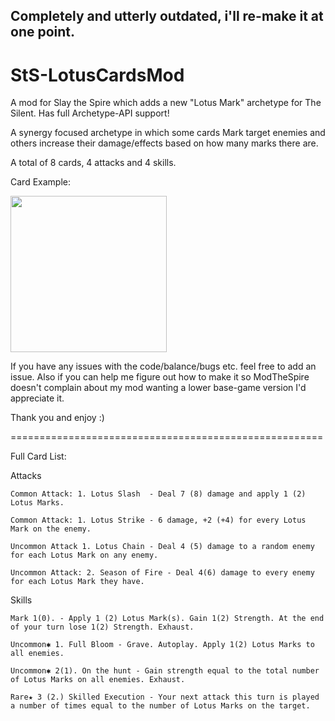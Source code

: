 ## Completely and utterly outdated, i'll re-make it at one point.

# StS-LotusCardsMod
A mod for Slay the Spire which adds a new "Lotus Mark" archetype for The Silent.
Has full Archetype-API support!

A synergy focused archetype in which some cards Mark target enemies and others increase their damage/effects based on how many marks there are.

A total of 8 cards, 4 attacks and 4 skills.

Card Example:

<img src="https://i.imgur.com/RD50Gj5.png" width="250">


If you have any issues with the code/balance/bugs etc. feel free to add an issue.
Also if you can help me figure out how to make it so ModTheSpire doesn't complain about my mod wanting a lower base-game version I'd appreciate it.

Thank you and enjoy :)


======================================================

Full Card List:

Attacks

	Common Attack: 1. Lotus Slash  - Deal 7 (8) damage and apply 1 (2) Lotus Marks.
  
	Common Attack: 1. Lotus Strike - 6 damage, +2 (+4) for every Lotus Mark on the enemy.
	
	Uncommon Attack 1. Lotus Chain - Deal 4 (5) damage to a random enemy for each Lotus Mark on any enemy.

	Uncommon Attack: 2. Season of Fire - Deal 4(6) damage to every enemy for each Lotus Mark they have.

Skills

	Mark 1(0). - Apply 1 (2) Lotus Mark(s). Gain 1(2) Strength. At the end of your turn lose 1(2) Strength. Exhaust.

	Uncommon✱ 1. Full Bloom - Grave. Autoplay. Apply 1(2) Lotus Marks to all enemies.
	
	Uncommon✱ 2(1). On the hunt - Gain strength equal to the total number of Lotus Marks on all enemies. Exhaust.

	Rare★ 3 (2.) Skilled Execution - Your next attack this turn is played a number of times equal to the number of Lotus Marks on the target.
